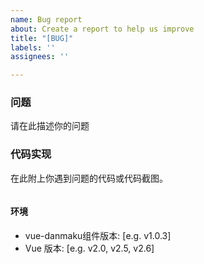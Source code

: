 ```yaml
---
name: Bug report
about: Create a report to help us improve
title: "[BUG]"
labels: ''
assignees: ''

---
```


### 问题

请在此描述你的问题


### 代码实现

在此附上你遇到问题的代码或代码截图。

```

``` 

#### 环境

 - vue-danmaku组件版本: [e.g. v1.0.3]
 - Vue 版本: [e.g. v2.0, v2.5, v2.6]

